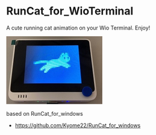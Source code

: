 # RunCat_for_WioTerminal

A cute running cat animation on your Wio Terminal. Enjoy!

![RunCat_on_WioTerminal.jpg](RunCat_on_WioTerminal.jpg)

based on RunCat_for_windows
 - https://github.com/Kyome22/RunCat_for_windows